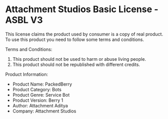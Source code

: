 # Attachment Studios Basic License - ASBL V3

This license claims the product used by consumer is a copy of real product.
To use this product you need to follow some terms and conditions.

Terms and Conditions:

1. This product should not be used to harm or abuse living people.
2. This product should not be republished with different credits.

Product Information:

- Product Name: PackedBerry
- Product Category: Bots
- Product Genre: Service Bot
- Product Version: Berry 1
- Author: Attachment Aditya
- Company: Attachment Studios
